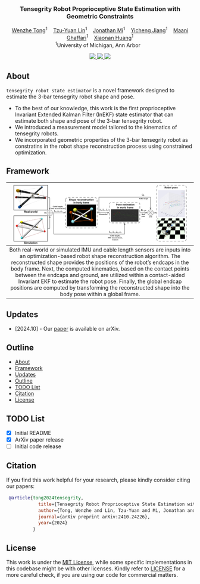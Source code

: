 <p align="center">
<!--   <img src="assets/figs/unidrive-logo.png" align="center" width="20%"> -->
  
  <h3 align="center"><strong>Tensegrity Robot Proprioceptive State Estimation with Geometric Constraints</strong></h3>

  <p align="center">
      <a href="https://jonathan-twz.github.io/" target='_blank'>Wenzhe Tong</a><sup>1</sup>&nbsp;&nbsp;&nbsp;
      <a href="https://tzuyuan.github.io/" target='_blank'>Tzu-Yuan Lin</a><sup>1</sup>&nbsp;&nbsp;&nbsp;
      <a href="https://www.linkedin.com/in/jonathanmi6/" target='_blank'>Jonathan Mi</a><sup>1</sup>&nbsp;&nbsp;&nbsp;
      <a href="https://www.linkedin.com/in/yicheng-jiang-635842213/?locale=en_US" target='_blank'>Yicheng Jiang</a><sup>1</sup>&nbsp;&nbsp;&nbsp;
      <a href="https://name.engin.umich.edu/people/ghaffari-maani/" target='_blank'>Maani Ghaffari</a><sup>1</sup>&nbsp;&nbsp;&nbsp;
      <a href="https://robotics.umich.edu/profile/xiaonan-sean-huang/" target='_blank'>Xiaonan Huang</a><sup>1</sup>
  <br />
  <sup>1</sup>University of Michigan, Ann Arbor&nbsp;&nbsp;&nbsp;
  </p>
</p>

<p align="center">
  <a href="https://arxiv.org/abs/2410.24226" target='_blank'>
    <img src="https://img.shields.io/badge/Paper-%F0%9F%93%83-slategray">
  </a>

  <!-- TODO: update project page -->
  <a href="https://github.com/Jonathan-Twz/tensegrity-robot-state-estimator" target='_blank'>
    <img src="https://img.shields.io/badge/Project-%F0%9F%94%97-lightblue">
  </a>

  <!-- TODO: update demo link -->
  <a href="https://github.com/Jonathan-Twz/tensegrity-robot-state-estimator" target='_blank'>
    <img src="https://img.shields.io/badge/Demo-%F0%9F%8E%AC-pink">
  </a>
  
  <!-- <a href="" target='_blank'>
    <img src="https://img.shields.io/badge/%E4%B8%AD%E8%AF%91%E7%89%88-%F0%9F%90%BC-red">
  </a> -->
  
  <!-- TODO: update visitor badge -->
  <!-- <a href="" target='_blank'>
    <img src="https://visitor-badge.laobi.icu/badge?page_id=Jonathan-Twz.tensegrity-robot-state-estimator&left_color=gray&right_color=firebrick">
  </a> -->
</p>

## About  

`tensegrity robot state estimator` is a novel framework designed to estimate the 3-bar tensegrity robot shape and pose. 
- To the best of our knowledge, this work is the first proprioceptive Invariant Extended Kalman Filter (InEKF) state estimator that can estimate both shape and pose of the 3-bar tensegrity robot.
- We introduced a measurement model tailored to the kinematics of tensegrity robots.
- We  incorporated geometric properties of the 3-bar tensegrity robot as constratins in the robot shape reconstruction process using constrained optimization.

## Framework
| <img src="assets/figs/state-estimation-framework.png" align="center" width="95%"> |
| :-: | 
| Both real-world or simulated IMU and cable length sensors are inputs into an optimization-based robot shape reconstruction algorithm. The reconstructed shape provides the positions of the robot’s endcaps in the body frame. Next, the computed kinematics, based on the contact points between the endcaps and ground, are utilized within a contact-aided Invariant EKF to estimate the robot pose. Finally, the global endcap positions are computed by transforming the reconstructed shape into the body pose within a global frame. |


## Updates

- \[2024.10\] - Our [paper](https://arxiv.org/abs/2410.24226) is available on arXiv.


## Outline

- [About](#about)
- [Framework](#framework)
- [Updates](#updates)
- [Outline](#outline)
- [TODO List](#todo-list)
- [Citation](#citation)
- [License](#license)


<!-- ## :gear: Installation

For details related to installation and environment setups, kindly refer to [INSTALL.md](assets/INSTALL.md).


## :rocket: Getting Started

To learn more usage about this codebase, kindly refer to [GET_STARTED.md](assets/GET_STARTED.md). -->

## TODO List
- [x] Initial README
- [x] ArXiv paper release
- [ ] Initial code release

## Citation
If you find this work helpful for your research, please kindly consider citing our papers:

```bibtex
 @article{tong2024tensegrity,
            title={Tensegrity Robot Proprioceptive State Estimation with Geometric Constraints},
            author={Tong, Wenzhe and Lin, Tzu-Yuan and Mi, Jonathan and Jiang, Yicheng and Maani Ghaffari and Huang, Xiaonan},
            journal={arXiv preprint arXiv:2410.24226},
            year={2024}
          }
```


## License

This work is under the <a rel="license" href="">MIT License</a>, while some specific implementations in this codebase might be with other licenses. Kindly refer to [LICENSE](assets/LICENSE) for a more careful check, if you are using our code for commercial matters.



<!-- ## Acknowledgements

This work is developed based on the [MMDetection3D](https://github.com/open-mmlab/mmdetection3d) codebase.

> <img src="https://github.com/open-mmlab/mmdetection3d/blob/main/resources/mmdet3d-logo.png" width="31%"/><br>
> MMDetection3D is an open-source toolbox based on PyTorch, towards the next-generation platform for general 3D perception. It is a part of the OpenMMLab project developed by MMLab. -->
